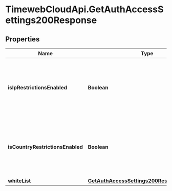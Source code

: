 # TimewebCloudApi.GetAuthAccessSettings200Response

## Properties

Name | Type | Description | Notes
------------ | ------------- | ------------- | -------------
**isIpRestrictionsEnabled** | **Boolean** | Это логическое значение, которое показывает, включено ли ограничение доступа по IP-адресу. | 
**isCountryRestrictionsEnabled** | **Boolean** | Это логическое значение, которое показывает, включено ли ограничение доступа по стране. | 
**whiteList** | [**GetAuthAccessSettings200ResponseWhiteList**](GetAuthAccessSettings200ResponseWhiteList.md) |  | 


